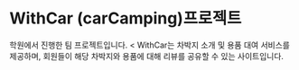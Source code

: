 # WithCar (carCamping)프로젝트
학원에서 진행한 팀 프로젝트입니다. <
WithCar는 차박지 소개 및 용품 대여 서비스를 제공하며, 회원들이 해당 차박지와 용품에 대해 리뷰를 공유할 수 있는 사이트입니다. 

